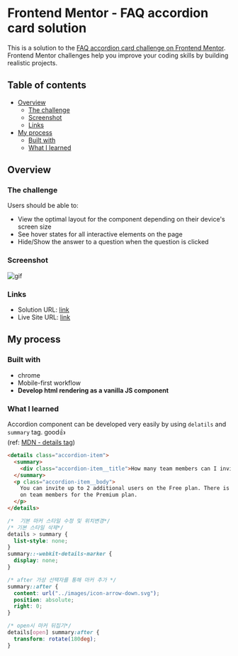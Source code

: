 # Frontend Mentor - FAQ accordion card solution

This is a solution to the [FAQ accordion card challenge on Frontend Mentor](https://www.frontendmentor.io/challenges/faq-accordion-card-XlyjD0Oam). Frontend Mentor challenges help you improve your coding skills by building realistic projects.

## Table of contents

- [Overview](#overview)
  - [The challenge](#the-challenge)
  - [Screenshot](#screenshot)
  - [Links](#links)
- [My process](#my-process)
  - [Built with](#built-with)
  - [What I learned](#what-i-learned)

## Overview

### The challenge

Users should be able to:

- View the optimal layout for the component depending on their device's screen size
- See hover states for all interactive elements on the page
- Hide/Show the answer to a question when the question is clicked

### Screenshot

![gif](https://user-images.githubusercontent.com/19286161/211742718-06915c4e-7413-4ca4-8cad-cec13dc409b2.gif)

### Links

- Solution URL: [link](https://github.com/wjdwjdtn92/Frontend-Mentor-Challenges/tree/main/faq-accordion-card-main)
- Live Site URL: [link](https://wjdwjdtn92.github.io/Frontend-Mentor-Challenges/faq-accordion-card-main/)

## My process

### Built with

- chrome
- Mobile-first workflow
- **Develop html rendering as a vanilla JS component**

### What I learned

Accordion component can be developed very easily by using `delatils` and `summary` tag.
good👍 <br>
(ref: [MDN - details tag](https://developer.mozilla.org/en-US/docs/Web/HTML/Element/details))

```html
<details class="accordion-item">
  <summary>
    <div class="accordion-item__title">How many team members can I invite?</div>
  </summary>
  <p class="accordion-item__body">
    You can invite up to 2 additional users on the Free plan. There is no limit
    on team members for the Premium plan.
  </p>
</details>
```

```css
/*  기본 마커 스타일 수정 및 위치변경*/
/* 기본 스타일 삭제*/
details > summary {
  list-style: none;
}
summary::-webkit-details-marker {
  display: none;
}

/* after 가상 선택자를 통해 마커 추가 */
summary::after {
  content: url("../images/icon-arrow-down.svg");
  position: absolute;
  right: 0;
}

/* open시 마커 뒤집기*/
details[open] summary:after {
  transform: rotate(180deg);
}
```
